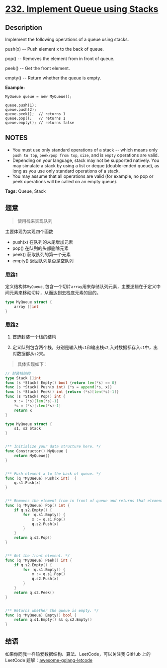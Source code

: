 # [232. Implement Queue using Stacks][title]

## Description

Implement the following operations of a queue using stacks.

push(x) -- Push element x to the back of queue.

pop() -- Removes the element from in front of queue.

peek() -- Get the front element.

empty() -- Return whether the queue is empty.

**Example:**

```
MyQueue queue = new MyQueue();

queue.push(1);
queue.push(2);
queue.peek();  // returns 1
queue.pop();   // returns 1
queue.empty(); // returns false
```

## NOTES
- You must use only standard operations of a stack -- which means only `push to top`, `peek/pop from top`, `size`, and is `empty` operations are valid.
- Depending on your language, stack may not be supported natively. You may simulate a stack by using a list or deque (double-ended queue), as long as you use only standard operations of a stack.
- You may assume that all operations are valid (for example, no pop or peek operations will be called on an empty queue).

**Tags:** Queue, Stack

## 题意
> 使用栈来实现队列

主要体现为实现四个函数
- push(x) 在队列的末尾增加元素
- pop() 在队列的头部删除元素
- peek() 获取队列的第一个元素
- empty() 返回队列是否是空队列

### 思路1
定义结构体`MyQueue`, 包含一个切片`array`用来存储队列元素，主要逻辑在于定义中间元素来移动切片，从而达到去栈底元素的目的。
```go
type MyQueue struct {
	array []int
}
```
### 思路2
1. 首选封装一个栈的结构

2. 定义队列包含两个栈，分别是输入栈`s1`和输出栈`s2`,入对数据都存入`s1`中，出对数据都从`s2`来。

> 具体实现如下：
```go
// 封装栈结构
type Stack []int
func (s *Stack) Empty() bool {return len(*s) == 0}
func (s *Stack) Push(x int) {*s = append(*s, x)}
func (s *Stack) Peek() int {return (*s)[len(*s)-1]}
func (s *Stack) Pop() int {
    x := (*s)[len(*s)-1]
    *s = (*s)[:len(*s)-1]
    return x
}

type MyQueue struct {
    s1, s2 Stack
}


/** Initialize your data structure here. */
func Constructor() MyQueue {
    return MyQueue{}
}


/** Push element x to the back of queue. */
func (q *MyQueue) Push(x int)  {
    q.s1.Push(x)
}


/** Removes the element from in front of queue and returns that element. */
func (q *MyQueue) Pop() int {
    if q.s2.Empty() {
        for !q.s1.Empty() {
            x := q.s1.Pop()
            q.s2.Push(x)
        }
    }
    return q.s2.Pop()
}


/** Get the front element. */
func (q *MyQueue) Peek() int {
    if q.s2.Empty() {
        for !q.s1.Empty() {
            x := q.s1.Pop()
            q.s2.Push(x)
        }
    }
    return q.s2.Peek()
}


/** Returns whether the queue is empty. */
func (q *MyQueue) Empty() bool {
    return q.s1.Empty() && q.s2.Empty()
}
```

## 结语

如果你同我一样热爱数据结构、算法、LeetCode，可以关注我 GitHub 上的 LeetCode 题解：[awesome-golang-letcode][me]

[title]:https://leetcode.com/problems/implement-queue-using-stacks/
[me]: https://github.com/kylesliu/awesome-golang-algorithm
